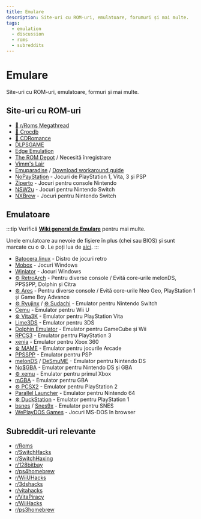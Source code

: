 ```yaml
---
title: Emulare
description: Site-uri cu ROM-uri, emulatoare, forumuri și mai multe.
tags:
  - emulation
  - discussion
  - roms
  - subreddits
---
```


# Emulare

Site-uri cu ROM-uri, emulatoare, formuri și mai multe.

## Site-uri cu ROM-uri

- [🌟 r/Roms Megathread](https://r-roms.github.io)
- [🌟 Crocdb](https://crocdb.net)
- [🌟 CDRomance](https://cdromance.com)
- [DLPSGAME](https://dlpsgame.com)
- [Edge Emulation](https://edgeemu.net)
- [The ROM Depot](https://theromdepot.com) / Necesită înregistrare
- [Vimm's Lair](https://vimm.net/?p=vault)
- [Emuparadise](https://www.emuparadise.me/roms-isos-games.php) /
  [Download workaround guide](https://lemmy.world/post/3061617)
- [NoPayStation](https://nopaystation.com) - Jocuri de PlayStation 1, Vita, 3 și PSP
- [Ziperto](https://www.ziperto.com) - Jocuri pentru console Nintendo
- [NSW2u](https://nsw2u.com) - Jocuri pentru Nintendo Switch
- [NXBrew](https://nxbrew.com) - Jocuri pentru Nintendo Switch

## Emulatoare

:::tip
Verifică
**[Wiki general de Emulare](https://emulation.gametechwiki.com/index.php/Main_Page#Emulators)**
pentru mai multe.

Unele emulatoare au nevoie de fișiere în plus (chei sau BIOS) și sunt marcate
cu o :gear:. Le poți lua de
[aici](https://r-roms.github.io/megathread/misc/#bios-files).
:::

- [Batocera.linux](https://batocera.org) - Distro de jocuri retro
- [Mobox](https://github.com/olegos2/mobox) - Jocuri Windows
- [Winlator](https://winlator.org) - Jocuri Windows
- [:gear: RetroArch](https://retroarch.com) - Pentru diverse console / Evită core-urile melonDS, PPSSPP, Dolphin și Citra
- [:gear: Ares](https://ares-emu.net) - Pentru diverse console / Evită core-urile Neo
  Geo, PlayStation 1 și Game Boy Advance
- [:gear: Ryujinx](https://github.com/GreemDev/Ryujinx) /
  [:gear: Sudachi](https://sudachi.emuplace.app) - Emulator pentru Nintendo Switch
- [Cemu](https://cemu.info) - Emulator pentru Wii U
- [:gear: Vita3K](https://vita3k.org) - Emulator pentru PlayStation Vita
- [Lime3DS](https://github.com/Lime3DS/Lime3DS) - Emulator pentru 3DS
- [Dolphin Emulator](https://dolphin-emu.org) - Emulator pentru GameCube și Wii
- [RPCS3](https://rpcs3.net) - Emulator pentru PlayStation 3
- [xenia](https://xenia.jp) - Emulator pentru Xbox 360
- [:gear: MAME](https://www.mamedev.org) - Emulator pentru jocurile Arcade
- [PPSSPP](https://www.ppsspp.org) - Emulator pentru PSP
- [melonDS](https://melonds.kuribo64.net) / [DeSmuME](https://desmume.org) -
  Emulator pentru Nintendo DS
- [No$GBA](https://www.nogba.com) - Emulator pentru Nintendo DS și GBA
- [:gear: xemu](https://xemu.app) - Emulator pentru primul Xbox
- [mGBA](https://mgba.io) - Emulator pentru GBA
- [:gear: PCSX2](https://pcsx2.net) - Emulator pentru PlayStation 2
- [Parallel Launcher](https://parallel-launcher.ca) - Emulator pentru Nintendo 64
- [:gear: DuckStation](https://www.duckstation.org) - Emulator pentru PlayStation 1
- [bsnes](https://github.com/bsnes-emu/bsnes) /
  [Snes9x](https://www.snes9x.com) - Emulator pentru SNES
- [WePlayDOS Games](https://weplaydos.games/) - Jocuri MS-DOS în browser

## Subreddit-uri relevante

- [r/Roms](https://www.reddit.com/r/roms)
- [r/SwitchHacks](https://www.reddit.com/r/SwitchHacks)
- [r/SwitchHaxing](https://www.reddit.com/r/SwitchHaxing)
- [r/128bitbay](https://www.reddit.com/r/128bitbay)
- [r/ps4homebrew](https://www.reddit.com/r/ps4homebrew)
- [r/WiiUHacks](https://www.reddit.com/r/WiiUHacks)
- [r/3dshacks](https://www.reddit.com/r/3dshacks)
- [r/vitahacks](https://www.reddit.com/r/vitahacks)
- [r/VitaPiracy](https://www.reddit.com/r/VitaPiracy)
- [r/WiiHacks](https://www.reddit.com/r/WiiHacks)
- [r/ps3homebrew](https://www.reddit.com/r/ps3homebrew)
